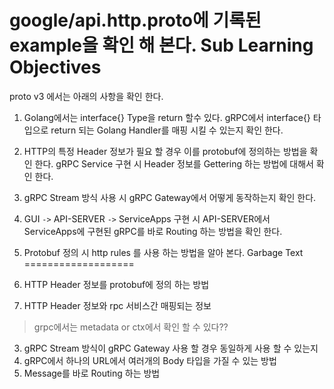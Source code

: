 google/api.http.proto에 기록된  example을 확인 해 본다. 
Sub Learning Objectives
===================
proto v3 에서는 아래의 사항을 확인 한다.
1. Golang에서는 interface{} Type을  return 할수 있다. 
   gRPC에서 interface{} 타입으로 return 되는 Golang Handler를 매핑 시킬 수 있는지 확인 한다.

2. HTTP의 특정 Header 정보가 필요 할 경우 이를 protobuf에 정의하는 방법을 확인 한다.
   gRPC Service 구현 시 Header 정보를 Gettering 하는 방법에 대해서 확인 한다.

3. gRPC Stream 방식 사용 시 gRPC Gateway에서 어떻게 동작하는지 확인 한다.

4. GUI `->` API-SERVER `->` ServiceApps 구현 시 API-SERVER에서 ServiceApps에 구현된 gRPC를 바로 Routing 하는 방법을 확인 한다.

5. Protobuf 정의 시 http rules 를 사용 하는 방법을 알아 본다.
Garbage Text
===================
1. HTTP Header 정보를 protobuf에 정의 하는 방법
2. HTTP Header 정보와 rpc 서비스간 매핑되는 정보 
 > grpc에서는 metadata or ctx에서 확인 할 수 있다?? 
3. gRPC Stream 방식이 gRPC Gateway 사용 할 경우 동일하게 사용 할 수 있는지
4. gRPC에서 하나의 URL에서 여러개의 Body 타입을 가질 수 있는 방법
5. Message를 바로 Routing 하는 방법
